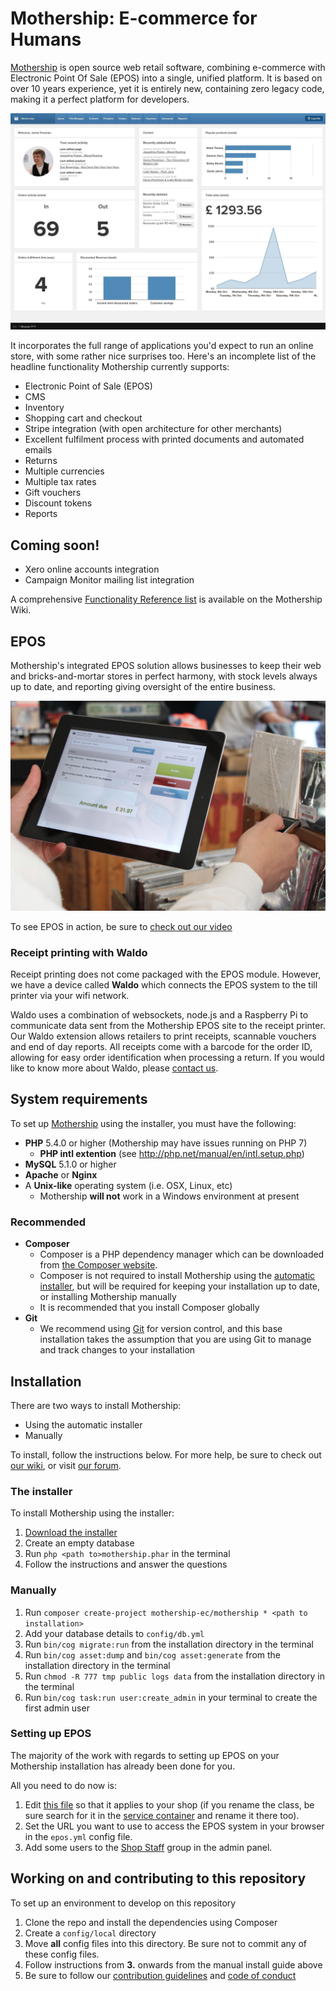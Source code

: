 # Mothership: E-commerce for Humans

<a href="http://mothership.ec">Mothership</a> is open source web retail software, combining e-commerce with Electronic Point Of Sale (EPOS) into a single, unified platform. It is based on over 10 years experience, yet it is entirely new, containing zero legacy code, making it a perfect platform for developers.

<img src="readme_files/dashboard.jpg">

It incorporates the full range of applications you'd expect to run an online store, with some rather nice surprises too. Here's an incomplete list of the headline functionality Mothership currently supports:

* Electronic Point of Sale (EPOS)
* CMS
* Inventory
* Shopping cart and checkout
* Stripe integration (with open architecture for other merchants)
* Excellent fulfilment process with printed documents and automated emails
* Returns
* Multiple currencies
* Multiple tax rates
* Gift vouchers
* Discount tokens
* Reports

## Coming soon!

* Xero online accounts integration
* Campaign Monitor mailing list integration

A comprehensive [Functionality Reference list](http://wiki.mothership.ec/Functionality_Reference) is available on the Mothership Wiki.

## EPOS

Mothership's integrated EPOS solution allows businesses to keep their web and bricks-and-mortar stores in perfect harmony, with stock levels always up to date, and reporting giving oversight of the entire business.

<img src="readme_files/epos.jpg">

To see EPOS in action, be sure to <a href="https://youtu.be/ahMedgeHLKU">check out our video</a>

### Receipt printing with Waldo

Receipt printing does not come packaged with the EPOS module. However, we have a device called **Waldo** which connects the
EPOS system to the till printer via your wifi network.

Waldo uses a combination of websockets, node.js and a Raspberry Pi to communicate data sent from the Mothership EPOS site to the receipt
printer. Our Waldo extension allows retailers to print receipts, scannable vouchers and end of day reports. All receipts come with a barcode for the
order ID, allowing for easy order identification when processing a return. If you would like to know more about Waldo, please <a href="http://mothership.ec/contact">contact us</a>.

## System requirements

To set up <a href="http://mothership.ec">Mothership</a> using the installer, you must have the following:

+ **PHP** 5.4.0 or higher (Mothership may have issues running on PHP 7)
	+ **PHP intl extention** (see <a href="http://php.net/manual/en/intl.setup.php">http://php.net/manual/en/intl.setup.php</a>)
+ **MySQL** 5.1.0 or higher
+ **Apache** or **Nginx**
+ A **Unix-like** operating system (i.e. OSX, Linux, etc)
	+ Mothership **will not** work in a Windows environment at present

### Recommended

+ **Composer**
	+ Composer is a PHP dependency manager which can be downloaded from <a href="https://getcomposer.org/download/">the Composer website</a>.
	+ Composer is not required to install Mothership using the <a href="http://mothership.ec/files/downloads/mothership.phar">automatic installer</a>, but will be required for keeping your installation up to date, or installing Mothership manually
	+ It is recommended that you install Composer globally
+ **Git**
    + We recommend using <a href="https://git-scm.com/">Git</a> for version control, and this base installation takes the assumption that you are using Git to manage and track changes to your installation

## Installation

There are two ways to install Mothership:

+ Using the automatic installer
+ Manually

To install, follow the instructions below. For more help, be sure to check out <a href="http://wiki.mothership.ec">our wiki</a>, or visit <a href="http://forum.mothership.ec">our forum</a>.

### The installer

To install Mothership using the installer:

1. <a href="http://mothership.ec/files/downloads/mothership.phar">Download the installer</a>
1. Create an empty database
1. Run `php <path to>mothership.phar` in the terminal
1. Follow the instructions and answer the questions

### Manually

1. Run `composer create-project mothership-ec/mothership * <path to installation>`
1. Add your database details to `config/db.yml`
1. Run `bin/cog migrate:run` from the installation directory in the terminal
1. Run `bin/cog asset:dump` and `bin/cog asset:generate` from the installation directory in the terminal
1. Run `chmod -R 777 tmp public logs data` from the installation directory in the terminal
1. Run `bin/cog task:run user:create_admin` in your terminal to create the first admin user

### Setting up EPOS

The majority of the work with regards to setting up EPOS on your Mothership installation has already been done for you.

All you need to do now is:

1. Edit <a href="app/site/src/Epos/Branch/SampleBranch.php">this file</a> so that it applies to your shop (if you rename the class, be sure search for it in the <a href="">service container</a> and rename it there too).
1. Set the URL you want to use to access the EPOS system in your browser in the `epos.yml` config file.
1. Add some users to the <a href="app/site/src/Epos/UserGroup/ShopStaff.php">Shop Staff</a> group in the admin panel.

## Working on and contributing to this repository

To set up an environment to develop on this repository

1. Clone the repo and install the dependencies using Composer
1. Create a `config/local` directory
1. Move **all** config files into this directory. Be sure not to commit any of these config files.
1. Follow instructions from **3.** onwards from the manual install guide above
1. Be sure to follow our <a href="http://wiki.mothership.ec/Mothership#Contributing_to_Mothership">contribution guidelines</a> and <a href="CODE_OF_CONDUCT.md">code of conduct</a>
